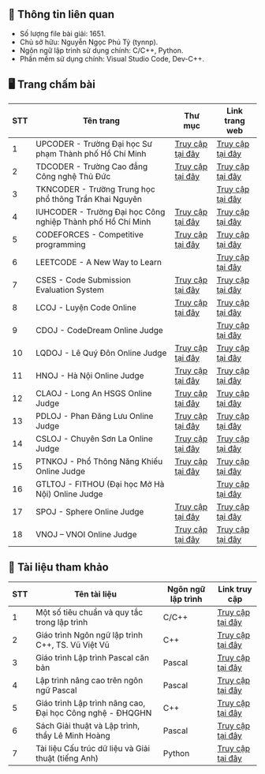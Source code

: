 ## 📑 Thông tin liên quan
- Số lượng file bài giải: 1651.
- Chủ sở hữu: Nguyễn Ngọc Phú Tỷ (tynnp).
- Ngôn ngữ lập trình sử dụng chính: C/C++, Python.
- Phần mềm sử dụng chính: Visual Studio Code, Dev-C++.

## 🖥️ Trang chấm bài
| STT | Tên trang | Thư mục | Link trang web |
| --- | --------- | ------- | -------------- |
| 1 | UPCODER - Trường Đại học Sư phạm Thành phố Hồ Chí Minh | [Truy cập tại đây](https://github.com/tynnp/practice/tree/main/UPCODER) | [Truy cập tại đây](http://upcoder.xyz/) |
| 2 | TDCODER - Trường Cao đẳng Công nghệ Thủ Đức | [Truy cập tại đây](https://github.com/tynnp/practice/tree/main/TDCODER) | [Truy cập tại đây](http://tdc.upcoder.xyz/) |
| 3 | TKNCODER - Trường Trung học phổ thông Trần Khai Nguyên | | [Truy cập tại đây](http://tkncoder.net/) |
| 4 | IUHCODER - Trường Đại học Công nghiệp Thành phố Hồ Chí Minh | [Truy cập tại đây](https://github.com/tynnp/practice/tree/main/IUHCODER) | [Truy cập tại đây](https://oj.iuhcoder.com/) |
| 5 | CODEFORCES - Competitive programming | [Truy cập tại đây](https://github.com/tynnp/practice/tree/main/CODEFORCES) | [Truy cập tại đây](https://codeforces.com/) |
| 6 | LEETCODE - A New Way to Learn | | [Truy cập tại đây](https://leetcode.com/) |
| 7 | CSES - Code Submission Evaluation System | [Truy cập tại đây](https://github.com/tynnp/practice/tree/main/CSES) | [Truy cập tại đây](https://cses.fi/) |
| 8 | LCOJ - Luyện Code Online| [Truy cập tại đây](https://github.com/tynnp/practice/tree/main/ONLINE%20JUDGE/LCOJ) | [Truy cập tại đây](https://luyencode.net/) |
| 9 | CDOJ - CodeDream Online Judge| | [Truy cập tại đây](https://oj.codedream.edu.vn/) |
| 10 | LQDOJ - Lê Quý Đôn Online Judge | [Truy cập tại đây](https://github.com/tynnp/practice/tree/main/ONLINE%20JUDGE/LQDOJ) | [Truy cập tại đây](https://lqdoj.edu.vn/) |
| 11 | HNOJ - Hà Nội Online Judge | [Truy cập tại đây](https://github.com/tynnp/practice/tree/main/ONLINE%20JUDGE/HNOJ) | [Truy cập tại đây](https://hnoj.edu.vn/) |
| 12 | CLAOJ - Long An HSGS Online Judge | [Truy cập tại đây](https://github.com/tynnp/Practice/tree/main/ONLINE%20JUDGE/CLAOJ) | [Truy cập tại đây](https://claoj.edu.vn/) |
| 13 | PDLOJ - Phan Đăng Lưu Online Judge | [Truy cập tại đây](https://github.com/tynnp/practice/tree/main/ONLINE%20JUDGE/PDLOJ) | [Truy cập tại đây](http://phandangluu.online/) |
| 14 | CSLOJ - Chuyên Sơn La Online Judge | [Truy cập tại đây](https://github.com/tynnp/practice/tree/main/ONLINE%20JUDGE/CSLOJ) | [Truy cập tại đây](http://csloj.ddns.net/)
| 15 | PTNKOJ - Phổ Thông Năng Khiếu Online Judge | [Truy cập tại đây](https://github.com/tynnp/practice/tree/main/ONLINE%20JUDGE/PTNKOJ) | [Truy cập tại đây](http://ptnkoj.com/) |
| 16 | GTLTOJ - FITHOU (Đại học Mở Hà Nội) Online Judge | | [Truy cập tại đây](https://olp.hou.edu.vn/) |
| 17 | SPOJ - Sphere Online Judge | [Truy cập tại đây](https://github.com/tynnp/practice/tree/main/ONLINE%20JUDGE/SPOJ) | [Truy cập tại đây](https://www.spoj.com/) |
| 18 | VNOJ – VNOI Online Judge | [Truy cập tại đây](https://github.com/tynnp/practice/tree/main/ONLINE%20JUDGE/VNOJ) | [Truy cập tại đây](https://oj.vnoi.info/) |

## 📖 Tài liệu tham khảo
| STT | Tên tài liệu | Ngôn ngữ lập trình | Link truy cập |
| --- | ------------ | ------------------ | ------------- |
| 1 | Một số tiêu chuẩn và quy tắc trong lập trình | C/C++ | [Truy cập tại đây](https://drive.google.com/file/d/1FT-mRXZp9MxwrRVJgp7JliGQ2LeXghqQ/view?usp=drive_link) |
| 2 | Giáo trình Ngôn ngữ lập trình C++, TS. Vũ Việt Vũ | C++ | [Truy cập tại đây](https://drive.google.com/file/d/1irk1Zmyggyqnet68xD19pWMtEGtoJ-8S/view?usp=drive_link) |
| 3 | Giáo trình Lập trình Pascal căn bản | Pascal | [Truy cập tại đây](https://drive.google.com/file/d/1kTKOl0WyELjz3CaCaYPqdeCCukmxp1ZS/view?usp=drive_link) |
| 4 | Lập trình nâng cao trên ngôn ngữ Pascal | Pascal | [Truy cập tại đây](https://drive.google.com/file/d/1UGS2blij3ckfGVV8oRZGrig2HrghVXhF/view?usp=drive_link) |
| 5 | Giáo trình Lập trình nâng cao, Đại học Công nghệ - ĐHQGHN | C++ | [Truy cập tại đây](https://drive.google.com/file/d/1ryjaKFNL0EkQvhu8S5TuKqResflmkqdf/view?usp=drive_link) |
| 6 | Sách Giải thuật và Lập trình, thầy Lê Minh Hoàng | Pascal | [Truy cập tại đây](https://drive.google.com/file/d/1KFlo3yf20CgijqOF_ipvKquQS-OFT_j5/view?usp=drive_link) |
| 7 | Tài liệu Cấu trúc dữ liệu và Giải thuật (tiếng Anh) | Python | [Truy cập tại đây](https://drive.google.com/file/d/138uYTcWdgXKOEqF_8rw14y03szUDjmlD/view?usp=drive_link) |
